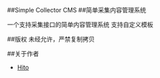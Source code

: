 ##Simple Collector CMS
##简单采集内容管理系统

一个支持采集接口的简单内容管理系统
支持自定义模板


##版权
未经允许，严禁复制拷贝


##关于作者
* [Hito](https://www.hitoy.org/)
